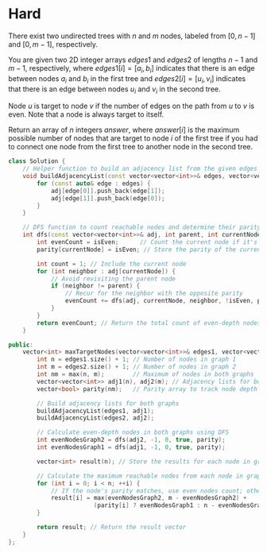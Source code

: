 # Hard

There exist two undirected trees with $n$ and $m$ nodes, labeled from $[0, n - 1]$ and $[0, m - 1]$, respectively.

You are given two 2D integer arrays $edges1$ and $edges2$ of lengths $n - 1$ and $m - 1$, respectively, where $edges1[i] = [a_i, b_i]$ indicates that there is an edge between nodes $a_i$ and $b_i$ in the first tree and $edges2[i] = [u_i, v_i]$ indicates that there is an edge between nodes $u_i$ and $v_i$ in the second tree.

Node $u$ is target to node $v$ if the number of edges on the path from $u$ to $v$ is even. Note that a node is always target to itself.

Return an array of $n$ integers $answer$, where $answer[i]$ is the maximum possible number of nodes that are target to node $i$ of the first tree if you had to connect one node from the first tree to another node in the second tree.

```cpp
class Solution {
    // Helper function to build an adjacency list from the given edges
    void buildAdjacencyList(const vector<vector<int>>& edges, vector<vector<int>>& adj) {
        for (const auto& edge : edges) {
            adj[edge[0]].push_back(edge[1]);
            adj[edge[1]].push_back(edge[0]);
        }
    }

    // DFS function to count reachable nodes and determine their parity (even or odd depth)
    int dfs(const vector<vector<int>>& adj, int parent, int currentNode, bool isEven, vector<bool>& parity) {
        int evenCount = isEven;      // Count the current node if it's at an even depth
        parity[currentNode] = isEven; // Store the parity of the current node

        int count = 1; // Include the current node
        for (int neighbor : adj[currentNode]) {
            // Avoid revisiting the parent node
            if (neighbor != parent) {
                // Recur for the neighbor with the opposite parity
                evenCount += dfs(adj, currentNode, neighbor, !isEven, parity);
            }
        }
        return evenCount; // Return the total count of even-depth nodes
    }

public:
    vector<int> maxTargetNodes(vector<vector<int>>& edges1, vector<vector<int>>& edges2) {
        int n = edges1.size() + 1; // Number of nodes in graph 1
        int m = edges2.size() + 1; // Number of nodes in graph 2
        int nm = max(n, m);        // Maximum of nodes in both graphs
        vector<vector<int>> adj1(n), adj2(m); // Adjacency lists for both graphs
        vector<bool> parity(nm);   // Parity array to track node depth (even or odd)

        // Build adjacency lists for both graphs
        buildAdjacencyList(edges1, adj1);
        buildAdjacencyList(edges2, adj2);

        // Calculate even-depth nodes in both graphs using DFS
        int evenNodesGraph2 = dfs(adj2, -1, 0, true, parity);
        int evenNodesGraph1 = dfs(adj1, -1, 0, true, parity);

        vector<int> result(n); // Store the results for each node in graph 1

        // Calculate the maximum reachable nodes from each node in graph 1
        for (int i = 0; i < n; ++i) {
            // If the node's parity matches, use even nodes count; otherwise, use odd nodes count
            result[i] = max(evenNodesGraph2, m - evenNodesGraph2) + 
                        (parity[i] ? evenNodesGraph1 : n - evenNodesGraph1);
        }

        return result; // Return the result vector
    }
};
```
